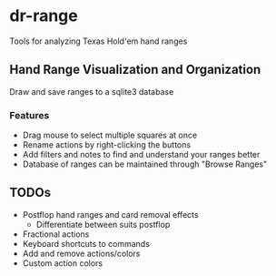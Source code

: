 # dr-range
Tools for analyzing Texas Hold'em hand ranges

## Hand Range Visualization and Organization
Draw and save ranges to a sqlite3 database
### Features
* Drag mouse to select multiple squares at once
* Rename actions by right-clicking the buttons
* Add filters and notes to find and understand your ranges better
* Database of ranges can be maintained through "Browse Ranges"


## TODOs
* Postflop hand ranges and card removal effects
  * Differentiate between suits postflop
* Fractional actions
* Keyboard shortcuts to commands
* Add and remove actions/colors
* Custom action colors
